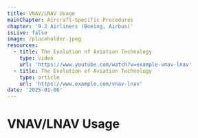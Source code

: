 ```yaml
---
title: VNAV/LNAV Usage
mainChapter: Aircraft-Specific Procedures
chapter: '9.2 Airliners (Boeing, Airbus)'
isLive: false
image: /placeholder.jpeg
resources:
  - title: The Evolution of Aviation Technology
    type: video
    url: 'https://www.youtube.com/watch?v=example-vnav-lnav'
  - title: The Evolution of Aviation Technology
    type: article
    url: 'https://www.example.com/vnav-lnav'
date: '2025-01-06'
---
```


# VNAV/LNAV Usage

